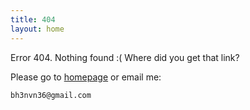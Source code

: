 ```yaml
---
title: 404
layout: home
---
```


Error 404. Nothing found :( Where did you get that link?

Please go to [homepage][1] or email me:

    bh3nvn36@gmail.com

  [1]: http://pan.baidu.com/share/link?shareid=180128092&uk=2958482632
